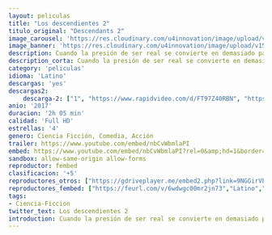 ```yaml
---
layout: peliculas
title: "Los descendientes 2"
titulo_original: "Descendants 2"
image_carousel: 'https://res.cloudinary.com/u4innovation/image/upload/v1564874490/desendientes2-min_esq7sr.jpg'
image_banner: 'https://res.cloudinary.com/u4innovation/image/upload/v1564874494/desencientes2-min_zircvj.jpg'
description: Cuando la presión de ser real se convierte en demasiado para Mal, ella regresa a la isla de los perdidos donde su archienemiga Uma, la hija de Ursula, ha tomado su lugar como la reina autoproclamada.
description_corta: Cuando la presión de ser real se convierte en demasiado para Mal, ella regresa a la isla de los perdidos donde su archienemiga Uma, la hija de Ursula, ha tomado su lugar como la reina autoproclamada.
category: 'peliculas'
idioma: 'Latino'
descargas: 'yes'
descargas2:
    descarga-2: ["1", "https://www.rapidvideo.com/d/FT97Z40RBN", "https://www.google.com/s2/favicons?domain=www.rapidvideo.com","RapidVideo","https://res.cloudinary.com/imbriitneysam/image/upload/v1541473684/mexico.png", "Latino", "Full HD"]
anio: '2017'
duracion: '2h 05 min'
calidad: 'Full HD'
estrellas: '4'
genero: Ciencia Ficción, Comedia, Acción
trailer: https://www.youtube.com/embed/nbCvWbmlaPI
embed: https://www.youtube.com/embed/nbCvWbmlaPI?rel=0&amp;hd=1&border=0&wmode=opaque&enablejsapi=1&modestbranding=1&controls=1&showinfo=1
sandbox: allow-same-origin allow-forms
reproductor: fembed
clasificacion: '+5'
reproductores_otros: ["https://gdriveplayer.me/embed2.php?link=9NGGirVbRyGN1421AyxbTwYgODK%252FpfcwANHnJwCf3E%252F1Z50RZPcqJCuVUwIMkAa72ihEW7wVTC%252Bxzc1ohmdyumkrRz3%252BxSyBZSrvSZ4RGexKXQP6Z61wc%252FFF6p6a2sKnkTLKi8t%252Fy4XuuFHNwl2kh5xzDFeJAeQ1D9YAFQsO4Qe3IQXxjWMOgEoH8X5TkYP3rENcwvkS5ovPFUz9isdzEz","Latino","https://www.zembed.to/public/dist/asteroid.html?id=8e1055355b5ccc505131384010675f80&title=Descendants%202","Latino","https://mstream.press/7zof7h14z3iq","Latino"]
reproductores_fembed: ["https://feurl.com/v/6wdwgc00mr2jn73","Latino","https://feurl.com/v/7rjp4igy305xpn0","Latino"]
tags:
- Ciencia-Ficcion
twitter_text: Los descendientes 2
introduction: Cuando la presión de ser real se convierte en demasiado para Mal, ella regresa a la isla de los perdidos donde su archienemiga Uma, la hija de Ursula, ha tomado su lugar como la reina autoproclamada.
---
```












